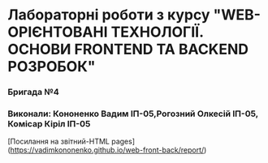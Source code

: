 # Лабораторні роботи з курсу "WEB-ОРІЄНТОВАНІ ТЕХНОЛОГІЇ. ОСНОВИ FRONTEND ТА BACKEND РОЗРОБОК"

### Бригада №4

### Виконали: Кононенко Вадим ІП-05,Рогозний Олкесій ІП-05, Комісар Кіріл ІП-05

[Посилання на звітний-HTML pages] (https://vadimkononenko.github.io/web-front-back/report/)